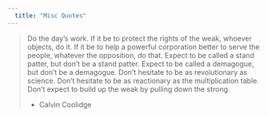 ```yaml
---
  title: "Misc Quotes"
---
```


> Do the day’s work. If it be to protect the rights of the weak, whoever objects, do it. If it be to help a powerful corporation better to serve the people, whatever the opposition, do that. Expect to be called a stand patter, but don’t be a stand patter. Expect to be called a demagogue, but don’t be a demagogue. Don’t hesitate to be as revolutionary as science. Don’t hesitate to be as reactionary as the multiplication table. Don’t expect to build up the weak by pulling down the strong.
> - Calvin Coolidge